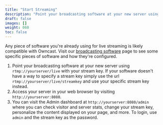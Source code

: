```yaml
---
title: "Start Streaming"
description: "Point your broadcasting software at your new server using rtmp://yourserver/live and the stream key you set above and start your stream."
draft: false
images: []
weight: 060
toc: false
---
```


Any piece of software you're already using for live streaming is likely compatible with Owncast. Visit our [broadcasting software](/docs/broadcasting) page to see some specific pieces of software and how they're configured.

1. Point your broadcasting software at your new server using `rtmp://yourserver/live` with your stream key. If your software doesn't have a way to specify a stream key simply use the url `rtmp://yourserver/live/streamkey` and use your specific stream key instead.
1. Access your server in your web browser by visiting `http://yourserver:8080`.
1. You can visit the Admin dashboard at `http://yourserver:8080/admin` where you can check visitor and server stats, change your stream key, personalize the content displayed on your page, and more. To login, use `admin` and the stream key as the password.
